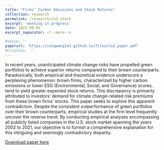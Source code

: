 ```yaml
---
title: "Firms’ Carbon Emissions and Stock Returns"
collection: research
permalink: /research/co2_stock
excerpt: 'working in progress'
date: 2023-09-01
excerpt_separator: <!--more-->

#venue: ''
paperurl: 'https://congwang141.github.io/files/co2_paper.pdf'
#citation: ''
---
```

In recent years, unanticipated climate change risks have propelled green portfolios to achieve superior returns compared to their brown counterparts. Paradoxically, both empirical and theoretical evidence underscore a perplexing phenomenon: brown firms, characterized by higher carbon emissions or lower ESG (Environmental, Social, and Governance) scores, tend to yield greater expected stock returns. <!--more--> This discrepancy is primarily attributed to investors’ demand for climate change-related risk premiums from these brown firms’ stocks. This paper seeks to explore this apparent contradiction. Despite the consistent outperformance of green portfolios over their brown counterparts, empirical studies at the firm level frequently uncover the reverse trend. By conducting empirical analyses encompassing all publicly listed companies in the U.S. stock market spanning the years 2002 to 2021, our objective is to furnish a comprehensive explanation for this intriguing and seemingly contradictory disparity.

[Download paper here](https://congwang141.github.io/files/co2_paper.pdf)
